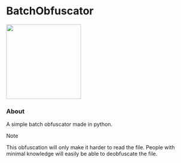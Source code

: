 # BatchObfuscator
<img src="https://imgur.com/oQs11H7.png" width="200"/>

### About
A simple batch obfuscator made in python.

> [!Note]
This obfuscation will only make it harder to read the file. People with minimal knowledge will easily be able to deobfuscate the file.
